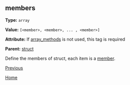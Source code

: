 members
----------

**Type:** `array`

**Value:** `[<member>, <member>, ... , <member>]`

**Attribute:** If [array_methods](array_methods.md) is not used, this tag is required  

**Parent:** [struct](struct.md)

Define the members of struct, each item is a [member](member.md).  

[Previous](../jsoncgen.md)

[Home](../../index.md)